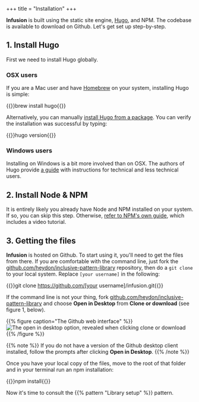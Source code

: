 +++
title = "Installation"
+++

**Infusion** is built using the static site engine, [Hugo](https://gohugo.io/), and NPM. The codebase is available to download on Github. Let's get set up step-by-step.

## 1. Install Hugo

First we need to install Hugo globally.

### OSX users

If you are a Mac user and have [Homebrew](https://brew.sh/) on your system, installing Hugo is simple:

{{<cmd>}}brew install hugo{{</cmd>}}

Alternatively, you can manually [install Hugo from a package](https://github.com/gohugoio/hugo/releases). You can verify the installation was successful by typing:

{{<cmd>}}hugo version{{</cmd>}}

### Windows users

Installing on Windows is a bit more involved than on OSX. The authors of Hugo provide [a guide](https://gohugo.io/tutorials/installing-on-windows/) with instructions for technical and less technical users.

## 2. Install Node & NPM

It is entirely likely you already have Node and NPM installed on your system. If so, you can skip this step. Otherwise, [refer to NPM's own guide](https://docs.npmjs.com/getting-started/installing-node), which includes a video tutorial.

## 3. Getting the files

**Infusion** is hosted on Github. To start using it, you'll need to get the files from there. If you are comfortable with the command line, just fork the [github.com/heydon/inclusive-pattern-library](https://github.com/heydon/inclusive-pattern-library) repository, then do a `git clone` to your local system. Replace `[your username]` in the following:

{{<cmd>}}git clone https://github.com/[your username]/infusion.git{{</cmd>}}

If the command line is not your thing, fork  [github.com/heydon/inclusive-pattern-library](https://github.com/heydon/inclusive-pattern-library) and choose **Open in Desktop** from **Clone or download** (see figure 1, below).

{{% figure caption="The Github web interface" %}}
![The open in desktop option, revealed when clicking clone or download](/images/open_in_desktop.png)
{{% /figure %}}

{{% note %}}
If you do not have a version of the Github desktop client installed, follow the prompts after clicking **Open in Desktop**.
{{% /note %}}

Once you have your local copy of the files, move to the root of that folder and in your terminal run an npm installation:

{{<cmd>}}npm install{{</cmd>}}

Now it's time to consult the {{% pattern "Library setup" %}} pattern.
